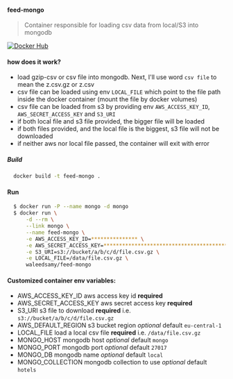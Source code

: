 #### feed-mongo
> Container responsible for loading csv data from local/S3 into mongodb

[![Docker Hub](https://img.shields.io/badge/docker-ready-blue.svg)](https://registry.hub.docker.com/u/waleedsamy/feed-mongo/)


#### how does it work?
  * load gzip-csv or csv file into mongodb. Next, I'll use word `csv file` to mean the z.csv.gz or z.csv
  * csv file can be loaded using env `LOCAL_FILE` which point to the file path inside the docker container (mount the file by docker volumes)
  * csv file can be loaded from s3 by providing env `AWS_ACCESS_KEY_ID`, `AWS_SECRET_ACCESS_KEY` and `S3_URI`
  * if both local file and s3 file provided, the bigger file will be loaded
  * if both files provided, and the local file is the biggest, s3 file will not be downloaded
  * if neither aws nor local file passed, the container will exit with error

##### Build
```bash
  docker build -t feed-mongo .
```

#### Run
```bash
  $ docker run -P --name mongo -d mongo
  $ docker run \
      -d --rm \
      --link mongo \
      --name feed-mongo \
      -e AWS_ACCESS_KEY_ID=*************** \
      -e AWS_SECRET_ACCESS_KEY=****************************************** \
      -e S3_URI=s3://bucket/a/b/c/d/file.csv.gz \
      -e LOCAL_FILE=/data/file.csv.gz \
      waleedsamy/feed-mongo
```

#### Customized container env variables:
 * AWS_ACCESS_KEY_ID aws access key id **required**
 * AWS_SECRET_ACCESS_KEY aws secret access key **required**
 * S3_URI s3 file to download **required** i.e. `s3://bucket/a/b/c/d/file.csv.gz`
 * AWS_DEFAULT_REGION s3 bucket region _optional_ default `eu-central-1`
 * LOCAL_FILE load a local csv file **required** i.e. `/data/file.csv.gz`
 * MONGO_HOST mongodb host _optional_ default `mongo`
 * MONGO_PORT mongodb port _optional_ default `27017`
 * MONGO_DB mongodb name _optional_ default `local`
 * MONGO_COLLECTION mongodb collection to use _optional_ default `hotels`
